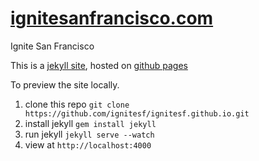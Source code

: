 [ignitesanfrancisco.com](http://ignitesanfrancisco.com)
==================

Ignite San Francisco

This is a [jekyll site](http://jekyllrb.com/), hosted on [github pages](https://pages.github.com/)


To preview the site locally.

1. clone this repo `git clone https://github.com/ignitesf/ignitesf.github.io.git`
1. install jekyll `gem install jekyll`
1. run jekyll `jekyll serve --watch`
1. view at `http://localhost:4000`
